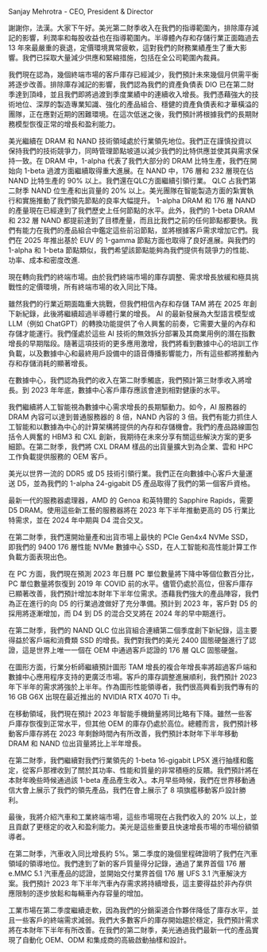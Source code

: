 Sanjay Mehrotra - CEO, President & Director

謝謝你，法漢。大家下午好。美光第二財季收入在我們的指導範圍內，排除庫存減記的影響，利潤率和每股收益也在指導範圍內。半導體內存和存儲行業正面臨過去 13 年來最嚴重的衰退，定價環境異常疲軟，這對我們的財務業績產生了重大影響。我們已採取大量減少供應和緊縮措施，包括在全公司範圍內裁員。

我們現在認為，幾個終端市場的客戶庫存已經減少，我們預計未來幾個月供需平衡將逐步改善。排除庫存減記的影響，我們認為我們的資產負債表 DIO 已在第二財季達到頂峰，並且我們即將過渡到季度業績中的連續收入增長。我們憑藉強大的技術地位、深厚的製造專業知識、強化的產品組合、穩健的資產負債表和才華橫溢的團隊，正在應對近期的困難環境。在這次低迷之後，我們預計將根據我們的長期財務模型恢復正常的增長和盈利能力。

美光繼續在 DRAM 和 NAND 技術領域處於行業領先地位。我們正在謹慎投資以保持我們的技術競爭力，同時管理節點坡道以減少我們的比特供應並使其與需求保持一致。在 DRAM 中，1-alpha 代表了我們大部分的 DRAM 比特生產，我們在開始向 1-beta 過渡方面繼續取得重大進展。在 NAND 中，176 層和 232 層現在佔 NAND 比特生產的 90% 以上。我們還在QLC方面繼續引領行業。 QLC 占我們第二財季 NAND 位生產和出貨量的 20% 以上。美光團隊在智能製造方面的紮實執行和實施推動了我們領先節點的良率大幅提升。 1-alpha DRAM 和 176 層 NAND 的產量現在已經達到了我們歷史上任何節點的水平。此外，我們的 1-beta DRAM 和 232 層 NAND 都提前達到了目標產量，而且比我們之前的任何節點都要快。我們有能力在我們的產品組合中鑑定這些前沿節點，並將根據客戶需求增加它們。我們在 2025 年推出基於 EUV 的 1-gamma 節點方面也取得了良好進展。與我們的 1-alpha 和 1-beta 節點類似，我們希望該節點能夠為我們提供有競爭力的性能、功率、成本和密度改進.

現在轉向我們的終端市場。由於我們終端市場的庫存調整、需求增長放緩和極具挑戰性的定價環境，所有終端市場的收入同比下降。

雖然我們的行業近期面臨重大挑戰，但我們相信內存和存儲 TAM 將在 2025 年創下新紀錄，此後將繼續超過半導體行業的增長。 AI 的最新發展為大型語言模型或 LLM（例如 ChatGPT）的轉換功能提供了令人興奮的前奏，它需要大量的內存和存儲才能運行。我們僅處於這些 AI 技術的無效拆分部署及其商業用例的潛在指數增長的早期階段。隨著這項技術的更多應用激增，我們將看到數據中心的培訓工作負載，以及數據中心和最終用戶設備中的語音傳播影響能力，所有這些都將推動內存和存儲消耗的顯著增長。

在數據中心，我們認為我們的收入在第二財季觸底，我們預計第三財季收入將增長。到 2023 年年底，數據中心客戶庫存應該會達到相對健康的水平。

我們繼續將人工智能視為數據中心需求增長的長期驅動力。如今，AI 服務器的 DRAM 內容可以達到普通服務器的 8 倍，NAND 內容的 3 倍。我們有能力抓住人工智能和以數據為中心的計算架構將提供的內存和存儲機會。我們的產品路線圖包括令人興奮的 HBM3 和 CXL 創新，我期待在未來分享有關這些解決方案的更多細節。在第二財季，我們將 CXL DRAM 樣品的出貨量擴大到為企業、雲和 HPC 工作負載提供服務的 OEM 客戶。

美光以世界一流的 DDR5 或 D5 技術引領行業。我們正在向數據中心客戶大量運送 D5，並為我們的 1-alpha 24-gigabit D5 產品取得了我們的第一個客戶資格。

最新一代的服務器處理器，AMD 的 Genoa 和英特爾的 Sapphire Rapids，需要 D5 DRAM。使用這些新工藝的服務器將在 2023 年下半年推動更高的 D5 行業比特需求，並在 2024 年中期與 D4 混合交叉。

在第二財季，我們還開始量產和出貨市場上最快的 PCIe Gen4x4 NVMe SSD，即我們的 9400 176 層性能 NVMe 數據中心 SSD，在人工智能和高性能計算工作負載方面表現出色。

在 PC 方面，我們現在預測 2023 年日曆 PC 單位數量將下降中等個位數百分比，PC 單位數量將恢復到 2019 年 COVID 前的水平。儘管仍處於高位，但客戶庫存已顯著改善，我們預計增加本財年下半年位需求。憑藉我們強大的產品陣容，我們為正在進行的向 D5 的行業過渡做好了充分準備。預計到 2023 年，客戶對 D5 的採用將逐漸增加，而 D4 到 D5 的混合交叉將在 2024 年的早中期進行。

在第二財季，我們的 NAND QLC 位出貨組合連續第二個季度創下新紀錄，這主要得益於客戶端和消費類 SSD 的增長。我們對我們的美光 2400 固態硬盤進行了認證，這是世界上唯一一個在 OEM 中通過客戶認證的 176 層 QLC 固態硬盤。

在圖形方面，行業分析師繼續預計圖形 TAM 增長的複合年增長率將超過客戶端和數據中心應用程序支持的更廣泛市場。客戶的庫存調整進展順利，我們預計 2023 年下半年的需求將強於上半年。作為圖形性能領導者，我們很高興看到我們專有的 16 GB G6X 出現在最近推出的 NVIDIA RTX 4070 Ti 中。

在移動領域，我們現在預計 2023 年智能手機銷量將同比略有下降。雖然一些客戶庫存恢復到正常水平，但其他 OEM 的庫存仍處於高位。總體而言，我們預計移動客戶庫存將在 2023 年剩餘時間內有所改善，我們預計本財年下半年移動 DRAM 和 NAND 位出貨量將比上半年增長。

在第二財季，我們繼續對我們行業領先的 1-beta 16-gigabit LP5X 進行抽樣和鑑定，從客戶那裡收到了關於其功率、性能和質量的非常積極的反饋。我們預計將在本財年晚些時候通過該 1-beta 產品產生收入。本月早些時候，我們在世界移動通信大會上展示了我們的領先產品，我們在會上展示了 8 項旗艦移動客戶設計勝利。

最後，我將介紹汽車和工業終端市場，這些市場現在占我們收入的 20% 以上，並且貢獻了更穩定的收入和盈利能力。美光是這些重要且快速增長市場的市場份額領導者。

在第二財季，汽車收入同比增長約 5%。第二季度的幾個里程碑證明了我們在汽車領域的領導地位。我們達到了新的客戶質量得分記錄，通過了業界首個 176 層 e.MMC 5.1 汽車產品的認證，並開始交付業界首個 176 層 UFS 3.1 汽車解決方案。我們預計 2023 年下半年汽車內存需求將持續增長，這主要得益於非內存供應限制的逐步放鬆和每輛車內存容量的增加。

工業市場在第二季度繼續走軟，因為我們的分銷渠道合作夥伴降低了庫存水平，並且一些客戶的終端需求減弱。我們大多數客戶的庫存開始趨於穩定，我們預計需求將在本財年下半年有所改善。在我們的第二財季，美光通過我們最新一代的產品實現了自動化 OEM、ODM 和集成商的高級啟動抽樣和設計。
